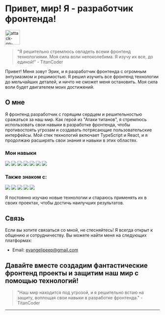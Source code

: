 # Привет, мир! Я - разработчик фронтенда!

<img width="48" height="48" src="https://img.icons8.com/material-outlined/48/attack-on-titan.png" alt="attack-on-titan"/>

> "Я решительно стремлюсь овладеть всеми фронтенд технологиями. Моя сила воли непоколебима. Я изучу их все, до единой!" - TitanCoder

Привет! Меня зовут Эрик, и я разработчик фронтенда с огромным энтузиазмом и решимостью. Я решил изучить все фронтенд технологии до мельчайших деталей, и ничто не сможет меня остановить. Моя сила воли будет двигателем моих достижений.

## О мне

Я фронтенд разработчик с горящим сердцем и решительностью сражаться за наш мир. Как герой из "Атаки титанов", я стремлюсь использовать свои навыки в разработке фронтенда, чтобы противостоять угрозам и создавать потрясающие пользовательские интерфейсы. Мой стек технологий включает TypeScript и React, и я продолжаю расширять свои знания и навыки в этих областях.

### Мои навыки

<img src="https://img.shields.io/badge/React-b17738?style=for-the-badge&logo=React&logoColor=03b9cf" /> <img src="https://img.shields.io/badge/TypeScript-b17738?style=for-the-badge&logo=TypeScript&logoColor=03b9cf" /> <img src="https://img.shields.io/badge/Tailwind CSS-b17738?style=for-the-badge&logo=Tailwind CSS&logoColor=03b9cf" /> <img src="https://img.shields.io/badge/Framer-b17738?style=for-the-badge&logo=Framer&logoColor=03b9cf" /> <img src="https://img.shields.io/badge/HTML5-b17738?style=for-the-badge&logo=HTML5&logoColor=03b9cf" /> <img src="https://img.shields.io/badge/CSS3-b17738?style=for-the-badge&logo=CSS3&logoColor=03b9cf" /> <img src="https://img.shields.io/badge/JavaScript-b17738?style=for-the-badge&logo=JavaScript&logoColor=03b9cf" /> 

### Также знаком с:

<img src="https://img.shields.io/badge/React Router-b17738?style=for-the-badge&logo=React Router&logoColor=00272c" /> <img src="https://img.shields.io/badge/Sass-b17738?style=for-the-badge&logo=Sass&logoColor=00272c" />
<img src="https://img.shields.io/badge/Docker-b17738?style=for-the-badge&logo=Docker&logoColor=00272c" /> <img src="https://img.shields.io/badge/NestJS-b17738?style=for-the-badge&logo=NestJS&logoColor=00272c" /> <img src="https://img.shields.io/badge/MongoDB-b17738?style=for-the-badge&logo=MongoDB&logoColor=00272c" />

Я постоянно изучаю новые технологии и стараюсь применять их в своих проектах, чтобы достичь наилучших результатов.

## Связь

Если вы хотите связаться со мной, не стесняйтесь! Я всегда открыт к общению и сотрудничеству. Вы можете найти меня на следующих платформах:

- Email: evangelipeep@gmail.com

## Давайте вместе создадим фантастические фронтенд проекты и защитим наш мир с помощью технологий!

> "Наш мир находится под угрозой, и я решительно встаю на защиту, воплощая свои навыки в разработке фронтенда." - TitanCoder


---

